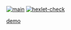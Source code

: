 [![main](https://github.com/infl4me/rails-project-lvl2/actions/workflows/main.yml/badge.svg)](https://github.com/infl4me/rails-project-lvl2/actions/workflows/main.yml)
[![hexlet-check](https://github.com/infl4me/rails-project-lvl2/actions/workflows/hexlet-check.yml/badge.svg)](https://github.com/infl4me/rails-project-lvl2/actions/workflows/hexlet-check.yml)

[demo](https://secure-lowlands-00049.herokuapp.com)
